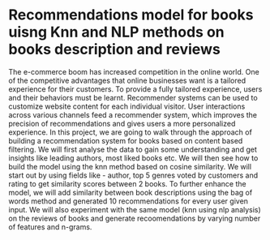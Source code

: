 # Recommendations model for books uisng Knn and NLP methods on books description and reviews

The e-commerce boom has increased competition in the online world. One of the competitive advantages that online businesses want is a tailored experience for their customers. To provide a fully tailored experience, users and their behaviors must be learnt. Recommender systems can be used to customize website content for each individual visitor. User interactions across various channels feed a recommender system, which improves the precision of recommendations and gives users a more personalized experience. 
In this project, we are going to walk through the approach of building a recommendation system for books based on content based filtering. 
We will first analyse the data to gain some understanding and get insights like leading authors, most liked books etc. We will then see how to build the model using the knn method based on cosine similarity. We will start out by using fields like - author, top 5 genres voted by customers and rating to get similarity scores between 2 books. To further enhance the model, we will add similarity between book descriptions using the bag of words method and generated 10 recommendations for every user given input. We will also experiment with the same model (knn using nlp analysis) on the reviews of books and generate recoomendations by varying number of features and n-grams.
